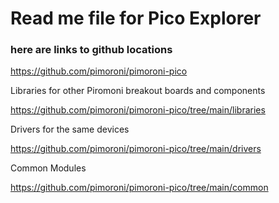 # Read me file for Pico Explorer

### here are links to github locations

https://github.com/pimoroni/pimoroni-pico

Libraries for other Piromoni breakout boards and components

https://github.com/pimoroni/pimoroni-pico/tree/main/libraries

Drivers for the same devices

https://github.com/pimoroni/pimoroni-pico/tree/main/drivers

Common Modules

https://github.com/pimoroni/pimoroni-pico/tree/main/common


